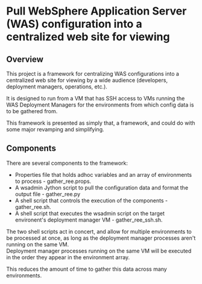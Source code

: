 # Pull WebSphere Application Server (WAS) configuration into a centralized web site for viewing

## Overview
This project is a framework for centralizing WAS configurations into a centralized web site for viewing by a wide audience (developers, deployment managers, operations, etc.).

It is designed to run from a VM that has SSH access to VMs running the WAS Deployment Managers for the environments from which config data is to be gathered from.

This framework is presented as simply that, a framework, and could do with some major revamping and simplifying.

## Components
There are several components to the framework:
* Properties file that holds adhoc variables and an array of environments to process - gather_ree.props.
* A wsadmin Jython script to pull the configuration data and format the output file - gather_ree.py
* A shell script that controls the execution of the components - gather_ree.sh.
* A shell script that executes the wsadmin script on the target environent's deployment manager VM - gather_ree_ssh.sh.

The two shell scripts act in concert, and allow for multiple environments to be processed at once, as long as the deployment manager processes aren't running on the same VM.  
Deployment manager processes running on the same VM will be executed in the order they appear in the environment array.

This reduces the amount of time to gather this data across many environments.  

